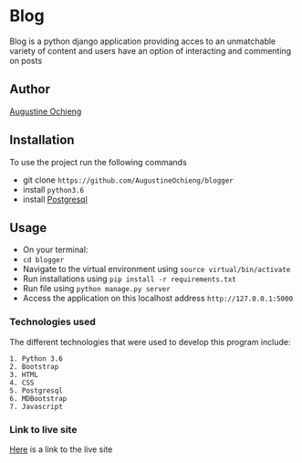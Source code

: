 # Blog

Blog is a python django application providing acces to  an unmatchable variety
 of content and  users have an option of interacting and commenting on posts

 ## Author
[Augustine Ochieng](https://github.com/AugustineOchieng)

## Installation
To use the project run the following commands
- git clone `https://github.com/AugustineOchieng/blogger`
- install `python3.6`
- install [Postgresql](https://www.postgresql.org/download/)

## Usage
- On your terminal:
- `cd blogger`
- Navigate to the virtual environment using `source virtual/bin/activate`
- Run installations using `pip install -r requirements.txt`
- Run file using `python manage.py server`
- Access the application on this localhost address `http://127.0.0.1:5000`

### Technologies used
The different technologies that were used to develop this program include:
```
1. Python 3.6
2. Bootstrap
3. HTML
4. CSS
5. Postgresql
6. MDBootstrap
7. Javascript
```

### Link to live site
[Here](https://augustine.pythonanywhere.com/) is a link to the live site
